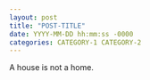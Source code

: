```yaml
---
layout: post
title: "POST-TITLE"
date: YYYY-MM-DD hh:mm:ss -0000
categories: CATEGORY-1 CATEGORY-2
---
```


A house is not a home.
